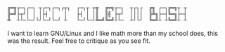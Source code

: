    ╔═╗┬─┐┌─┐ ┬┌─┐┌─┐┌┬┐  ┌─┐┬ ┬╦  ╔═╗┬─┐  ┬┌┐┌  ╔╗ ┌─┐╔═╗┬ ┬
    ╠═╝├┬┘│ │ │├┤ │   │   ├┤ │ │║  ║╣ ├┬┘  ││││  ╠╩╗├─┤╚═╗├─┤
    ╩  ┴└─└─┘└┘└─┘└─┘ ┴   └─┘└─┘╩═╝╚═╝┴└─  ┴┘└┘  ╚═╝┴ ┴╚═╝┴ ┴
I want to learn GNU/Linux and I like math more than my school does, this was the result. Feel free to critique as you see fit.

